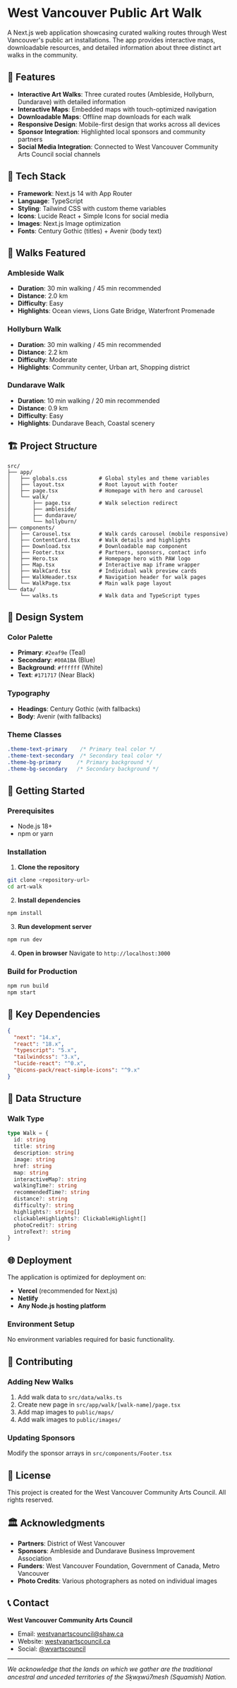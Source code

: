 # West Vancouver Public Art Walk

A Next.js web application showcasing curated walking routes through West Vancouver's public art installations. The app provides interactive maps, downloadable resources, and detailed information about three distinct art walks in the community.

## 🎨 Features

- **Interactive Art Walks**: Three curated routes (Ambleside, Hollyburn, Dundarave) with detailed information
- **Interactive Maps**: Embedded maps with touch-optimized navigation
- **Downloadable Maps**: Offline map downloads for each walk
- **Responsive Design**: Mobile-first design that works across all devices
- **Sponsor Integration**: Highlighted local sponsors and community partners
- **Social Media Integration**: Connected to West Vancouver Community Arts Council social channels

## 🚀 Tech Stack

- **Framework**: Next.js 14 with App Router
- **Language**: TypeScript
- **Styling**: Tailwind CSS with custom theme variables
- **Icons**: Lucide React + Simple Icons for social media
- **Images**: Next.js Image optimization
- **Fonts**: Century Gothic (titles) + Avenir (body text)

## 📱 Walks Featured

### Ambleside Walk
- **Duration**: 30 min walking / 45 min recommended
- **Distance**: 2.0 km
- **Difficulty**: Easy
- **Highlights**: Ocean views, Lions Gate Bridge, Waterfront Promenade

### Hollyburn Walk  
- **Duration**: 30 min walking / 45 min recommended
- **Distance**: 2.2 km
- **Difficulty**: Moderate
- **Highlights**: Community center, Urban art, Shopping district

### Dundarave Walk
- **Duration**: 10 min walking / 20 min recommended  
- **Distance**: 0.9 km
- **Difficulty**: Easy
- **Highlights**: Dundarave Beach, Coastal scenery

## 🏗️ Project Structure

```
src/
├── app/
│   ├── globals.css          # Global styles and theme variables
│   ├── layout.tsx           # Root layout with footer
│   ├── page.tsx             # Homepage with hero and carousel
│   └── walk/
│       ├── page.tsx         # Walk selection redirect
│       ├── ambleside/
│       ├── dundarave/
│       └── hollyburn/
├── components/
│   ├── Carousel.tsx         # Walk cards carousel (mobile responsive)
│   ├── ContentCard.tsx      # Walk details and highlights
│   ├── Download.tsx         # Downloadable map component
│   ├── Footer.tsx           # Partners, sponsors, contact info
│   ├── Hero.tsx             # Homepage hero with PAW logo
│   ├── Map.tsx              # Interactive map iframe wrapper
│   ├── WalkCard.tsx         # Individual walk preview cards
│   ├── WalkHeader.tsx       # Navigation header for walk pages
│   └── WalkPage.tsx         # Main walk page layout
└── data/
    └── walks.ts             # Walk data and TypeScript types
```

## 🎨 Design System

### Color Palette
- **Primary**: `#2eaf9e` (Teal)
- **Secondary**: `#00A1BA` (Blue)
- **Background**: `#ffffff` (White)
- **Text**: `#171717` (Near Black)

### Typography
- **Headings**: Century Gothic (with fallbacks)
- **Body**: Avenir (with fallbacks)

### Theme Classes
```css
.theme-text-primary    /* Primary teal color */
.theme-text-secondary  /* Secondary teal color */
.theme-bg-primary     /* Primary background */
.theme-bg-secondary   /* Secondary background */
```

## 🚀 Getting Started

### Prerequisites
- Node.js 18+ 
- npm or yarn

### Installation

1. **Clone the repository**
```bash
git clone <repository-url>
cd art-walk
```

2. **Install dependencies**
```bash
npm install
```

3. **Run development server**
```bash
npm run dev
```

4. **Open in browser**
Navigate to `http://localhost:3000`

### Build for Production
```bash
npm run build
npm start
```

## 📁 Key Dependencies

```json
{
  "next": "14.x",
  "react": "18.x", 
  "typescript": "5.x",
  "tailwindcss": "3.x",
  "lucide-react": "^0.x",
  "@icons-pack/react-simple-icons": "^9.x"
}
```

## 🎯 Data Structure

### Walk Type
```typescript
type Walk = {
  id: string
  title: string
  description: string
  image: string
  href: string
  map: string
  interactiveMap?: string
  walkingTime?: string
  recommendedTime?: string
  distance?: string
  difficulty?: string
  highlights?: string[]
  clickableHighlights?: ClickableHighlight[]
  photoCredit?: string
  introText?: string
}
```

## 🌐 Deployment

The application is optimized for deployment on:
- **Vercel** (recommended for Next.js)
- **Netlify** 
- **Any Node.js hosting platform**

### Environment Setup
No environment variables required for basic functionality.

## 🤝 Contributing

### Adding New Walks
1. Add walk data to `src/data/walks.ts`
2. Create new page in `src/app/walk/[walk-name]/page.tsx`
3. Add map images to `public/maps/`
4. Add walk images to `public/images/`

### Updating Sponsors
Modify the sponsor arrays in `src/components/Footer.tsx`

## 📄 License

This project is created for the West Vancouver Community Arts Council. All rights reserved.

## 🏛️ Acknowledgments

- **Partners**: District of West Vancouver
- **Sponsors**: Ambleside and Dundarave Business Improvement Association  
- **Funders**: West Vancouver Foundation, Government of Canada, Metro Vancouver
- **Photo Credits**: Various photographers as noted on individual images

## 📞 Contact

**West Vancouver Community Arts Council**
- Email: westvanartscouncil@shaw.ca
- Website: [westvanartscouncil.ca](https://westvanartscouncil.ca)
- Social: [@wvartscouncil](https://www.instagram.com/wvartscouncil)

---

*We acknowledge that the lands on which we gather are the traditional ancestral and unceded territories of the Sḵwx̱wú7mesh (Squamish) Nation.*
